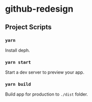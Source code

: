 # github-redesign

## Project Scripts

### `yarn`

Install deph.

### `yarn start`

Start a dev server to preview your app.

### `yarn build`

Build app for production to `./dist` folder.


